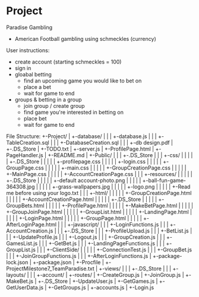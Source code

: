 # Project
Paradise Gambling
- American Football gambling using schmeckles (currency)

User instructions: 
- create account (starting schmeckles = 100)
- sign in 
- gloabal betting
	- find an upcoming game you would like to bet on
	- place a bet 
	- wait for game to end
- groups & betting in a group
	- join group / create group
	- find game you're interested in betting on
	- place bet
	- wait for game to end


File Structure:
+-Project/
  |
  +-database/
  | |
  | +-database.js
  | |
  | +-TableCreation.sql
  | |
  | +-DatabaseCreation.sql
  | |
  | +-db design.pdf
  |
  +-.DS_Store
  |
  +-TODO.txt
  |
  +-server.js
  |
  +-ProfilePage.html
  |
  +-PageHandler.js
  |
  +-README.md
  |
  +-Public/
  | |
  | +-.DS_Store
  | |
  | +-css/
  | | |
  | | +-.DS_Store
  | | |
  | | +-profilepage.css
  | | |
  | | +-login.css
  | | |
  | | +-GroupPage.css
  | | |
  | | +-main.css
  | | |
  | | +-GroupCreationPage.css
  | | |
  | | +-MainPage.css
  | | |
  | | +-AccountCreationPage.css
  | |
  | +-resources/
  | | |
  | | +-.DS_Store
  | | |
  | | +-default account-photo.png
  | | |
  | | +-ball-fun-game-364308.jpg
  | | |
  | | +-grass-wallpapers.jpg
  | | |
  | | +-logo.png
  | | |
  | | +-Read me before using your logo.txt
  | |
  | +-html/
  | | |
  | | +-GroupCreationPage.html
  | | |
  | | +-AccountCreationPage.html
  | | |
  | | +-.DS_Store
  | | |
  | | +-GroupBets.html
  | | |
  | | +-ProfilePage.html
  | | |
  | | +-MakeBetPage.html
  | | |
  | | +-GroupJoinPage.html
  | | |
  | | +-GroupList.html
  | | |
  | | +-LandingPage.html
  | | |
  | | +-LoginPage.html
  | | |
  | | +-GroupPage.html
  | | |
  | | +-AfterLoginPage.html
  | |
  | +-javascript/
  |   |
  |   +-LoginFunctions.js
  |   |
  |   +-AccountCreation.js
  |   |
  |   +-.DS_Store
  |   |
  |   +-ProfileUpload.js
  |   |
  |   +-BetList.js
  |   |
  |   +-UpdateProfile.js
  |   |
  |   +-Logout.js
  |   |
  |   +-GroupCreation.js
  |   |
  |   +-GamesList.js
  |   |
  |   +-GetBet.js
  |   |
  |   +-LandingPageFunctions.js
  |   |
  |   +-GroupList.js
  |   |
  |   +-ClientSide/
  |   | |
  |   | +-ConnectionTest.js
  |   |
  |   +-GroupBet.js
  |   |
  |   +-JoinGroupFunctions.js
  |   |
  |   +-AfterLoginFunctions.js
  |
  +-package-lock.json
  |
  +-package.json
  |
  +-Procfile
  |
  +-ProjectMilestone7_TeamParadise.txt
  |
  +-views/
  | |
  | +-.DS_Store
  | |
  | +-layouts/
  | |
  | +-account/
  |
  +-routes/
    |
    +-CreateGroup.js
    |
    +-JoinGroup.js
    |
    +-MakeBet.js
    |
    +-.DS_Store
    |
    +-UpdateUser.js
    |
    +-GetGames.js
    |
    +-GetUserData.js
    |
    +-GetGroups.js
    |
    +-accounts.js
    |
    +-Login.js
